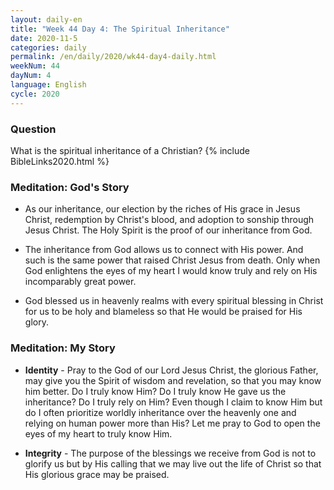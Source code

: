 ```yaml
---
layout: daily-en
title: "Week 44 Day 4: The Spiritual Inheritance"
date: 2020-11-5 
categories: daily
permalink: /en/daily/2020/wk44-day4-daily.html
weekNum: 44
dayNum: 4
language: English
cycle: 2020
---
```

### Question     
What is the spiritual inheritance of a Christian?
{% include BibleLinks2020.html %} 

### Meditation: God's Story   
+ As our inheritance, our election by the riches of His grace in Jesus Christ, redemption by Christ's blood, and adoption to sonship through Jesus Christ. The Holy Spirit is the proof of our inheritance from God. 

+ The inheritance from God allows us to connect with His power. And such is the same power that raised Christ Jesus from death. Only when God enlightens the eyes of my heart I would know truly and rely on His incomparably great power. 

+ God blessed us in heavenly realms with every spiritual blessing in Christ for us to be holy and blameless so that He would be praised for His glory. 

### Meditation: My Story   
+ **Identity** - Pray to the God of our Lord Jesus Christ, the glorious Father, may give you the Spirit of wisdom and revelation, so that you may know him better. Do I truly know Him? Do I truly know He gave us the inheritance? Do I truly rely on Him? Even though I claim to know Him but do I often prioritize worldly inheritance over the heavenly one and relying on human power more than His? Let me pray to God to open the eyes of my heart to truly know Him. 

+ **Integrity** - The purpose of the blessings we receive from God is not to glorify us but by His calling that we may live out the life of Christ so that His glorious grace may be praised. 
